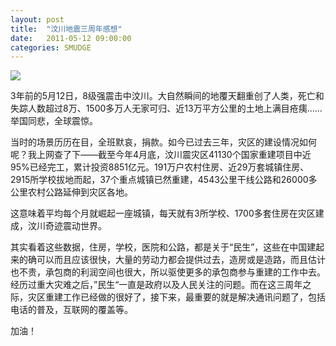 ```yaml
---
layout: post
title:  "汶川地震三周年感想"
date:   2011-05-12 09:00:00
categories: SMUDGE
---
```


<img src="http://binnng.coding.io/assets/images/wenchuan3years.jpg"/>

3年前的5月12日，8级强震击中汶川。大自然瞬间的地覆天翻重创了人类，死亡和失踪人数超过8万、1500多万人无家可归、近13万平方公里的土地上满目疮痍……举国同悲，全球震惊。



当时的场景历历在目，全班默哀，捐款。如今已过去三年，灾区的建设情况如何呢？我上网查了下——截至今年4月底，汶川震灾区41130个国家重建项目中近95%已经完工，累计投资8851亿元。191万户农村住房、近29万套城镇住房、2915所学校拔地而起，37个重点城镇已然重建，4543公里干线公路和26000多公里农村公路延伸到灾区各地。



这意味着平均每个月就崛起一座城镇，每天就有3所学校、1700多套住房在灾区建成，汶川奇迹震动世界。



其实看着这些数据，住房，学校，医院和公路，都是关于“民生”，这些在中国建起来的确可以而且应该很快，大量的劳动力都会提供过去，造房或是造路，而且估计也不贵，承包商的利润空间也很大，所以驱使更多的承包商参与重建的工作中去。经历过重大灾难之后，”民生“一直是政府以及人民关注的问题。而在这三周年之际，灾区重建工作已经做的很好了，接下来，最重要的就是解决通讯问题了，包括电话的普及，互联网的覆盖等。



加油！